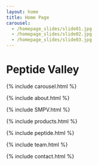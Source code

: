 ```yaml
---
layout: home
title: Home Page
carousel:
  - /homepage_slides/slide01.jpg
  - /homepage_slides/slide02.jpg
  - /homepage_slides/slide03.jpg
---
```


# Peptide Valley

{% include carousel.html %}

{% include about.html %}

{% include SMPV.html %}

{% include products.html %}

{% include peptide.html %}

{% include team.html %}

{% include contact.html %}
